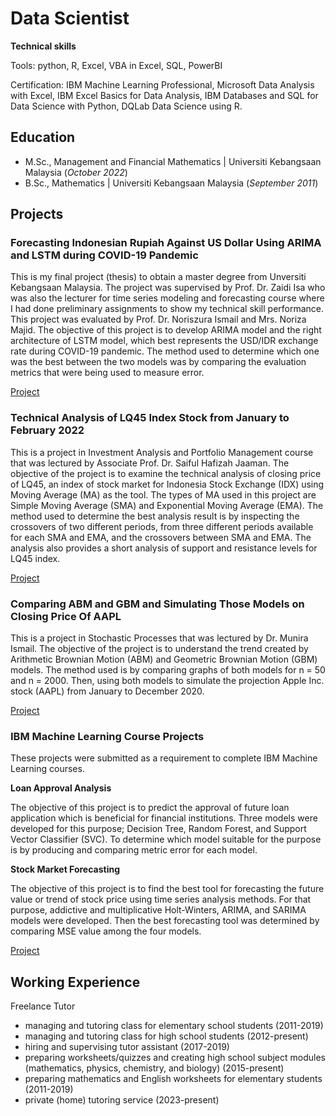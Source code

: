 # Data Scientist
**Technical skills**

Tools: python, R, Excel, VBA in Excel, SQL, PowerBI

Certification: IBM Machine Learning Professional, Microsoft Data Analysis with Excel, IBM Excel Basics for Data Analysis, IBM Databases and SQL for Data Science with Python, DQLab Data Science using R.

## Education
- M.Sc., Management and Financial Mathematics | Universiti Kebangsaan Malaysia (_October 2022_)
- B.Sc., Mathematics | Universiti Kebangsaan Malaysia (_September 2011_)

## Projects
### Forecasting Indonesian Rupiah Against US Dollar Using ARIMA and LSTM during COVID-19 Pandemic
This is my final project (thesis) to obtain a master degree from Unversiti Kebangsaan Malaysia. The project was supervised by Prof. Dr. Zaidi Isa who was also the lecturer for time series modeling and forecasting course where I had done preliminary assignments to show my technical skill performance. This project was evaluated by Prof. Dr. Noriszura Ismail and Mrs. Noriza Majid. The objective of this project is to develop ARIMA model and the right architecture of LSTM model, which best represents the USD/IDR exchange rate during COVID-19 pandemic. The method used to determine which one was the best between the two models was by comparing the evaluation metrics that were being used to measure error.

[Project](https://github.com/dinisusanti/masterdegree-thesis)

### Technical Analysis of LQ45 Index Stock from January to February 2022
This is a project in Investment Analysis and Portfolio Management course that was lectured by Associate Prof. Dr. Saiful Hafizah Jaaman. The objective of the project is to examine the technical analysis of closing price of LQ45, an index of stock market for Indonesia Stock Exchange (IDX) using Moving Average (MA) as the tool. The types of MA used in this project are Simple Moving Average (SMA) and Exponential Moving Average (EMA). The method used to determine the best analysis result is by inspecting the crossovers of two different periods, from three different periods available for each SMA and EMA, and the crossovers between SMA and EMA. The analysis also provides a short analysis of support and resistance levels for LQ45 index.

[Project](https://github.com/dinisusanti/masterdegree-projects/tree/main/Investment%20%26%20Portfolio%20Analysis)

### Comparing ABM and GBM and Simulating Those Models on Closing Price Of AAPL
This is a project in Stochastic Processes that was lectured by Dr. Munira Ismail. The objective of the project is to understand the trend created by Arithmetic Brownian Motion (ABM) and Geometric Brownian Motion (GBM) models. The method used is by comparing graphs of both models for n = 50 and n = 2000. Then, using both models to simulate the projection Apple Inc. stock (AAPL) from January to December 2020.

[Project](https://github.com/dinisusanti/masterdegree-projects/tree/main/Stochastic%20Process)

### IBM Machine Learning Course Projects
These projects were submitted as a requirement to complete IBM Machine Learning courses.

**Loan Approval Analysis**

The objective of this project is to predict the approval of future loan application which is beneficial for financial institutions. Three models were developed for this purpose; Decision Tree, Random Forest, and Support Vector Classifier (SVC). To determine which model suitable for the purpose is by producing and comparing metric error for each model. 

**Stock Market Forecasting**

The objective of this project is to find the best tool for forecasting the future value or trend of stock price using time series analysis methods. For that purpose, addictive and multiplicative Holt-Winters, ARIMA, and SARIMA models were developed. Then the best forecasting tool was determined by comparing MSE value among the four models.

[Project](https://github.com/dinisusanti/IBM-MachineLearningProjects/tree/main)

## Working Experience
Freelance Tutor
- managing and tutoring class for elementary school students (2011-2019)
- managing and tutoring class for high school students (2012-present)
- hiring and supervising tutor assistant (2017-2019)
- preparing worksheets/quizzes and creating high school subject modules (mathematics, physics, chemistry, and biology) (2015-present)
- preparing mathematics and English worksheets for elementary students (2011-2019)
- private (home) tutoring service (2023-present)

